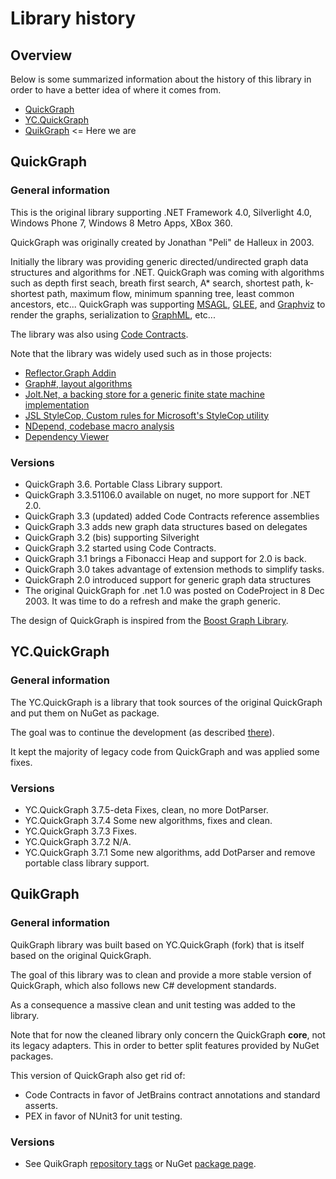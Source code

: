 # Library history

## Overview

Below is some summarized information about the history of this library in order to have a better idea of where it comes from.

- [QuickGraph](#QuickGraph)
- [YC.QuickGraph](#YC.QuickGraph)
- [QuikGraph](#QuikGraph) <= Here we are

## QuickGraph

### General information

This is the original library supporting .NET Framework 4.0, Silverlight 4.0, Windows Phone 7, Windows 8 Metro Apps, XBox 360.

QuickGraph was originally created by Jonathan "Peli" de Halleux in 2003.

Initially the library was providing generic directed/undirected graph data structures and algorithms for .NET.
QuickGraph was coming with algorithms such as depth first seach, breath first search, A* search, shortest path, k-shortest path, maximum flow, minimum spanning tree, least common ancestors, etc...
QuickGraph was supporting [MSAGL](https://www.microsoft.com/en-us/research/project/microsoft-automatic-graph-layout), [GLEE](https://en.wikipedia.org/wiki/Microsoft_Automatic_Graph_Layout), and [Graphviz](https://www.graphviz.org) to render the graphs, serialization to [GraphML](http://graphml.graphdrawing.org), etc...

The library was also using [Code Contracts](https://www.microsoft.com/en-us/research/project/code-contracts/?from=http%3A%2F%2Fresearch.microsoft.com%2Fcontracts).

Note that the library was widely used such as in those projects:
- [Reflector.Graph Addin](https://archive.codeplex.com/?p=reflectoraddins)
- [Graph#, layout algorithms](https://archive.codeplex.com/?p=graphsharp)
- [Jolt.Net, a backing store for a generic finite state machine implementation](https://archive.codeplex.com/?p=jolt)
- [JSL StyleCop, Custom rules for Microsoft's StyleCop utility](https://archive.codeplex.com/?p=jslstylecop)
- [NDepend, codebase macro analysis](https://www.ndepend.com)
- [Dependency Viewer](https://archive.codeplex.com/?p=dependencyvisualizer)

### Versions

- QuickGraph 3.6. Portable Class Library support.
- QuickGraph 3.3.51106.0 available on nuget, no more support for .NET 2.0.
- QuickGraph 3.3 (updated) added Code Contracts reference assemblies
- QuickGraph 3.3 adds new graph data structures based on delegates
- QuickGraph 3.2 (bis) supporting Silveright
- QuickGraph 3.2 started using Code Contracts.
- QuickGraph 3.1 brings a Fibonacci Heap and support for 2.0 is back.
- QuickGraph 3.0 takes advantage of extension methods to simplify tasks.
- QuickGraph 2.0 introduced support for generic graph data structures
- The original QuickGraph for .net 1.0 was posted on CodeProject in 8 Dec 2003. It was time to do a refresh and make the graph generic.

The design of QuickGraph is inspired from the [Boost Graph Library](https://www.boost.org/doc/libs/1_68_0/libs/graph/doc/index.html).

## YC.QuickGraph

### General information

The YC.QuickGraph is a library that took sources of the original QuickGraph and put them on NuGet as package.

The goal was to continue the development (as described [there](https://github.com/YaccConstructor/QuickGraph/issues/173)).

It kept the majority of legacy code from QuickGraph and was applied some fixes.

### Versions

- YC.QuickGraph 3.7.5-deta Fixes, clean, no more DotParser.
- YC.QuickGraph 3.7.4 Some new algorithms, fixes and clean.
- YC.QuickGraph 3.7.3 Fixes.
- YC.QuickGraph 3.7.2 N/A.
- YC.QuickGraph 3.7.1 Some new algorithms, add DotParser and remove portable class library support.

## QuikGraph

### General information

QuikGraph library was built based on YC.QuickGraph (fork) that is itself based on the original QuickGraph.

The goal of this library was to clean and provide a more stable version of QuickGraph, which also follows new C# development standards.

As a consequence a massive clean and unit testing was added to the library.

Note that for now the cleaned library only concern the QuickGraph **core**, not its legacy adapters. This in order to better split features provided by NuGet packages.

This version of QuickGraph also get rid of:
- Code Contracts in favor of JetBrains contract annotations and standard asserts.
- PEX in favor of NUnit3 for unit testing.

### Versions

- See QuikGraph [repository tags](https://github.com/KeRNeLith/QuikGraph/releases) or NuGet [package page](https://www.nuget.org/packages/QuikGraph).